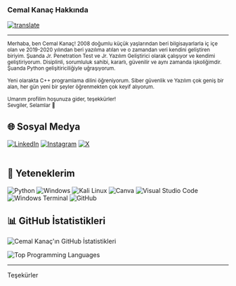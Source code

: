 
### Cemal Kanaç Hakkında

[![translate](https://img.shields.io/badge/For_English_CLICK_Here-English_Click_here?style=flat-square&logo=googletranslate&labelColor=white&color=blue)](https://github-com.translate.goog/mr40spear?_x_tr_sl=tr&_x_tr_tl=en&_x_tr_hl=en&_x_tr_pto=wapp)


<sub>

<hr>
Merhaba, ben Cemal Kanaç! 2008 doğumlu küçük yaşlarından beri bilgisayarlarla iç içe olan ve 2019-2020 yılından beri yazılıma atılan ve o zamandan veri kendini geliştiren biriyim. Şuanda Jr. Penetration Test ve Jr. Yazılım Geliştirici olarak çalışıyor ve kendimi geliştiriyorum. Disiplinli, sorumluluk sahibi, kararlı, güvenilir ve aynı zamanda işkoliğimdir. Şuanda Python gelişitiriciliğiyle uğraşıyorum. 
<br><br>
Yeni olarakta C++ programlama dilini öğreniyorum. Siber güvenlik ve Yazılım çok geniş bir alan, her gün yeni bir şeyler öğrenmekten çok keyif alıyorum.
<br><br>
Umarım profilim hoşunuza gider, teşekkürler!
<br>
Sevgiler, Selamlar 👋
</sub>

## 🌐 Sosyal Medya
[![LinkedIn](https://img.shields.io/badge/LinkedIn-%230077B5.svg?style=flat-square&logo=linkedin&logoColor=white)](https://www.linkedin.com/in/muhammed-cemal-kana%C3%A7-4703142a4/)
[![Instagram](https://img.shields.io/badge/Instagram-%23E4405F.svg?style=flat-square&logo=Instagram&logoColor=white)](https://www.instagram.com/cemal.knc/)
[![X](https://img.shields.io/badge/X-black.svg?style=flat-square&logo=X&logoColor=white)](https://x.com/Cemal_KNC)
<br><br>

## 🌟 Yeteneklerim
<img src="https://img.shields.io/badge/Python-3776AB?style=for-the-badge&logo=python&logoColor=white" alt="Python"> <img src="https://img.shields.io/badge/Windows-0078D6?style=for-the-badge&logo=windows&logoColor=white" alt="Windows"> <img src="https://img.shields.io/badge/Kali_Linux-557C94?style=for-the-badge&logo=kali-linux&logoColor=white" alt="Kali Linux"> <img src="https://img.shields.io/badge/Canva-00C4CC?style=for-the-badge&logo=canva&logoColor=white" alt="Canva"> <img src="https://img.shields.io/badge/Visual_Studio_Code-007ACC?style=for-the-badge&logo=visual-studio-code&logoColor=white" alt="Visual Studio Code"> <img src="https://img.shields.io/badge/Windows_Terminal-4D4D4D?style=for-the-badge&logo=windows-terminal&logoColor=white" alt="Windows Terminal"> <img src="https://img.shields.io/badge/GitHub-181717?style=for-the-badge&logo=github&logoColor=white" alt="GitHub">



## 📊 GitHub İstatistikleri
 ![Cemal Kanaç'ın GitHub İstatistikleri](https://github-readme-stats.vercel.app/api?username=mr40spear&show_icons=true&theme=radical) 
 
 ![Top Programming Languages](https://github-readme-stats.vercel.app/api/top-langs/?username=mr40spear&layout=compact)

---
Teşekürler
<!-- Proudly created with GPRM ( https://gprm.itsvg.in ) -->





<br />
